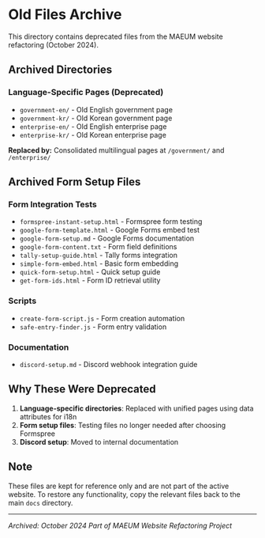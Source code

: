 # Old Files Archive

This directory contains deprecated files from the MAEUM website refactoring (October 2024).

## Archived Directories

### Language-Specific Pages (Deprecated)
- `government-en/` - Old English government page
- `government-kr/` - Old Korean government page
- `enterprise-en/` - Old English enterprise page
- `enterprise-kr/` - Old Korean enterprise page

**Replaced by:** Consolidated multilingual pages at `/government/` and `/enterprise/`

## Archived Form Setup Files

### Form Integration Tests
- `formspree-instant-setup.html` - Formspree form testing
- `google-form-template.html` - Google Forms embed test
- `google-form-setup.md` - Google Forms documentation
- `google-form-content.txt` - Form field definitions
- `tally-setup-guide.html` - Tally forms integration
- `simple-form-embed.html` - Basic form embedding
- `quick-form-setup.html` - Quick setup guide
- `get-form-ids.html` - Form ID retrieval utility

### Scripts
- `create-form-script.js` - Form creation automation
- `safe-entry-finder.js` - Form entry validation

### Documentation
- `discord-setup.md` - Discord webhook integration guide

## Why These Were Deprecated

1. **Language-specific directories**: Replaced with unified pages using data attributes for i18n
2. **Form setup files**: Testing files no longer needed after choosing Formspree
3. **Discord setup**: Moved to internal documentation

## Note

These files are kept for reference only and are not part of the active website.
To restore any functionality, copy the relevant files back to the main `docs` directory.

---

*Archived: October 2024*
*Part of MAEUM Website Refactoring Project*